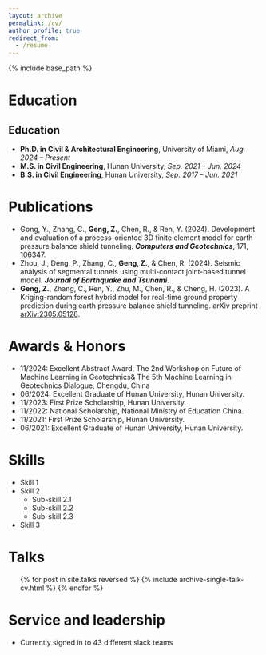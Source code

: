 ```yaml
---
layout: archive
permalink: /cv/
author_profile: true
redirect_from:
  - /resume
---
```


{% include base_path %}

Education
======
## Education

- **Ph.D. in Civil & Architectural Engineering**, University of Miami, *Aug. 2024 – Present*
- **M.S. in Civil Engineering**, Hunan University, *Sep. 2021 – Jun. 2024*
- **B.S. in Civil Engineering**, Hunan University, *Sep. 2017 – Jun. 2021*

Publications
======
* Gong, Y., Zhang, C., **Geng, Z.**, Chen, R., & Ren, Y. (2024). Development and evaluation of a process-oriented 3D finite element model for earth pressure balance shield tunneling.
   ***Computers and Geotechnics***, 171, 106347.
* Zhou, J., Deng, P., Zhang, C., **Geng, Z.**, & Chen, R. (2024). Seismic analysis of segmental tunnels using multi-contact joint-based tunnel model. ***Journal of Earthquake and Tsunami***.
* **Geng, Z.**, Zhang, C., Ren, Y., Zhu, M., Chen, R., & Cheng, H. (2023). A Kriging-random forest hybrid model for real-time ground property prediction during earth pressure balance shield 
   tunneling. arXiv preprint [arXiv:2305.05128](https://arxiv.org/abs/2305.05128).

Awards & Honors
======
* 11/2024: Excellent Abstract Award, The 2nd Workshop on Future of Machine Learning in Geotechnics& The 5th Machine Learning in Geotechnics Dialogue, Chengdu, China
* 06/2024: Excellent Graduate of Hunan University, Hunan University.
* 11/2023: First Prize Scholarship, Hunan University.
* 11/2022: National Scholarship, National Ministry of Education China.
* 11/2021: First Prize Scholarship, Hunan University.
* 06/2021: Excellent Graduate of Hunan University, Hunan University.

Skills
======
* Skill 1
* Skill 2
  * Sub-skill 2.1
  * Sub-skill 2.2
  * Sub-skill 2.3
* Skill 3


  
Talks
======
  <ul>{% for post in site.talks reversed %}
    {% include archive-single-talk-cv.html  %}
  {% endfor %}</ul>
  
  
Service and leadership
======
* Currently signed in to 43 different slack teams
